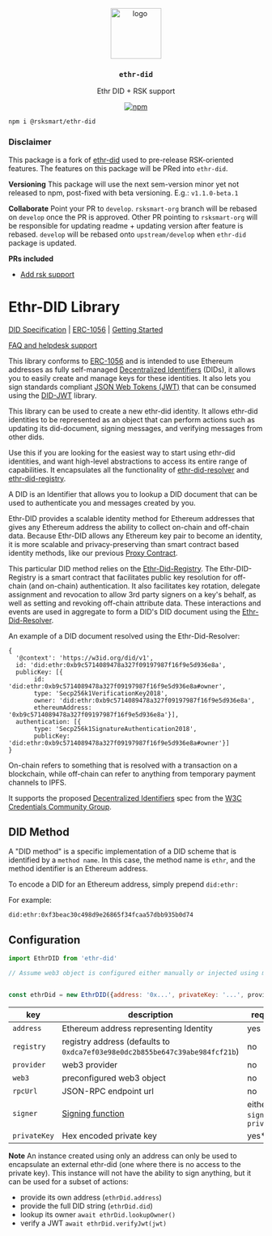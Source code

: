 <p align="middle">
    <img src="https://www.rifos.org/assets/img/logo.svg" alt="logo" height="100" >
</p>
<h3 align="middle"><code>ethr-did</code></h3>
<p align="middle">
    Ethr DID + RSK support
</p>
<p align="middle">
    <a href="https://badge.fury.io/js/%40rsksmart%ethr-did">
        <img src="https://badge.fury.io/js/%40rsksmart%2Fethr-did.svg" alt="npm" />
    </a>
</p>

```
npm i @rsksmart/ethr-did
```

### Disclaimer

This package is a fork of [ethr-did](https://github.com/uport-project/ethr-did) used to pre-release RSK-oriented features. The features on this package will be PRed into `ethr-did`.

**Versioning** This package will use the next sem-version minor yet not released to npm, post-fixed with beta versioning. E.g.: `v1.1.0-beta.1`

**Collaborate** Point your PR to `develop`. `rsksmart-org` branch will be rebased on `develop` once the PR is approved. Other PR pointing to `rsksmart-org` will be responsible for updating readme + updating version after feature is rebased. `develop` will be rebased onto `upstream/develop` when `ethr-did` package is updated.

**PRs included**

- [Add rsk support](https://github.com/uport-project/ethr-did/pull/50)

# Ethr-DID Library

[DID Specification](https://w3c-ccg.github.io/did-spec/) | [ERC-1056](https://github.com/ethereum/EIPs/issues/1056) | [Getting Started](/docs/guides/index.md)

[FAQ and helpdesk support](http://bit.ly/uPort_helpdesk)

This library conforms to [ERC-1056](https://github.com/ethereum/EIPs/issues/1056) and is intended to use Ethereum addresses as fully self-managed [Decentralized Identifiers](https://w3c-ccg.github.io/did-spec/#decentralized-identifiers-dids) (DIDs), it allows you to easily create and manage keys for these identities.  It also lets you sign standards compliant [JSON Web Tokens (JWT)](https://jwt.io) that can be consumed using the [DID-JWT](https://github.com/uport-project/did-jwt) library.

This library can be used to create a new ethr-did identity.  It allows ethr-did identities to be represented as an object that can perform actions such as updating its did-document, signing messages, and verifying messages from other dids.

Use this if you are looking for the easiest way to start using ethr-did identities, and want high-level abstractions to access its entire range of capabilities.  It encapsulates all the functionality of [ethr-did-resolver](https://github.com/decentralized-identity/ethr-did-resolver) and [ethr-did-registry](https://github.com/uport-project/ethr-did-registry).

A DID is an Identifier that allows you to lookup a DID document that can be used to authenticate you and messages created by you.

Ethr-DID provides a scalable identity method for Ethereum addresses that gives any Ethereum address the ability to collect on-chain and off-chain data. Because Ethr-DID allows any Ethereum key pair to become an identity, it is more scalable and privacy-preserving than smart contract based identity methods, like our previous [Proxy Contract](https://github.com/uport-project/uport-identity/blob/develop/docs/reference/proxy.md).

This particular DID method relies on the [Ethr-Did-Registry](https://github.com/uport-project/ethr-did-registry). The Ethr-DID-Registry is a smart contract that facilitates public key resolution for off-chain (and on-chain) authentication. It also facilitates key rotation, delegate assignment and revocation to allow 3rd party signers on a key's behalf, as well as setting and revoking off-chain attribute data. These interactions and events are used in aggregate to form a DID's DID document using the [Ethr-Did-Resolver](https://github.com/uport-project/ethr-did-resolver).

An example of a DID document resolved using the Ethr-Did-Resolver:

```
{
  '@context': 'https://w3id.org/did/v1',
  id: 'did:ethr:0xb9c5714089478a327f09197987f16f9e5d936e8a',
  publicKey: [{
       id: 'did:ethr:0xb9c5714089478a327f09197987f16f9e5d936e8a#owner',
       type: 'Secp256k1VerificationKey2018',
       owner: 'did:ethr:0xb9c5714089478a327f09197987f16f9e5d936e8a',
       ethereumAddress: '0xb9c5714089478a327f09197987f16f9e5d936e8a'}],
  authentication: [{
       type: 'Secp256k1SignatureAuthentication2018',
       publicKey: 'did:ethr:0xb9c5714089478a327f09197987f16f9e5d936e8a#owner'}]
}
```

On-chain refers to something that is resolved with a transaction on a blockchain, while off-chain can refer to anything from temporary payment channels to IPFS.

It supports the proposed [Decentralized Identifiers](https://w3c-ccg.github.io/did-spec/) spec from the [W3C Credentials Community Group](https://w3c-ccg.github.io).


## DID Method

A "DID method" is a specific implementation of a DID scheme that is identified by a `method name`. In this case, the method name is `ethr`, and the method identifier is an Ethereum address.

To encode a DID for an Ethereum address, simply prepend `did:ethr:`


For example:

`did:ethr:0xf3beac30c498d9e26865f34fcaa57dbb935b0d74`

## Configuration

```js
import EthrDID from 'ethr-did'

// Assume web3 object is configured either manually or injected using metamask


const ethrDid = new EthrDID({address: '0x...', privateKey: '...', provider})
```

| key | description| required |
|-----|------------|----------|
|`address`|Ethereum address representing Identity| yes |
|`registry`| registry address (defaults to `0xdca7ef03e98e0dc2b855be647c39abe984fcf21b`) | no |
|`provider`| web3 provider | no |
|`web3`| preconfigured web3 object | no |
|`rpcUrl`| JSON-RPC endpoint url | no |
|`signer`| [Signing function](https://github.com/uport-project/did-jwt#signer-functions)| either `signer` or `privateKey` |
|`privateKey`| Hex encoded private key | yes* |

**Note**
An instance created using only an address can only be used to encapsulate an external ethr-did (one where there is no access to the private key).
This instance will not have the ability to sign anything, but it can be used for a subset of actions:

*  provide its own address (`ethrDid.address`)
*  provide the full DID string (`ethrDid.did`)
*  lookup its owner `await ethrDid.lookupOwner()`
*  verify a JWT `await ethrDid.verifyJwt(jwt)`
